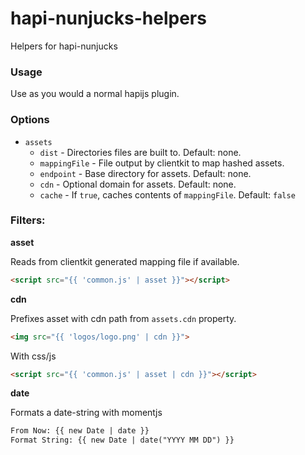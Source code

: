 # hapi-nunjucks-helpers
Helpers for hapi-nunjucks

### Usage

Use as you would a normal hapijs plugin.

### Options

 - `assets`
    - `dist` - Directories files are built to. Default: none.
    - `mappingFile` - File output by clientkit to map hashed assets.
    - `endpoint` - Base directory for assets. Default: none.
    - `cdn` - Optional domain for assets. Default: none.
    - `cache` - If `true`, caches contents of `mappingFile`. Default: `false`

### Filters:

**asset**

Reads from clientkit generated mapping file if available.

```html
<script src="{{ 'common.js' | asset }}"></script>
```

**cdn**

Prefixes asset with cdn path from `assets.cdn` property.

```html
<img src="{{ 'logos/logo.png' | cdn }}">
```

With css/js

```html
<script src="{{ 'common.js' | asset | cdn }}"></script>
```

**date**

Formats a date-string with momentjs

```html
From Now: {{ new Date | date }}
Format String: {{ new Date | date("YYYY MM DD") }}
```
